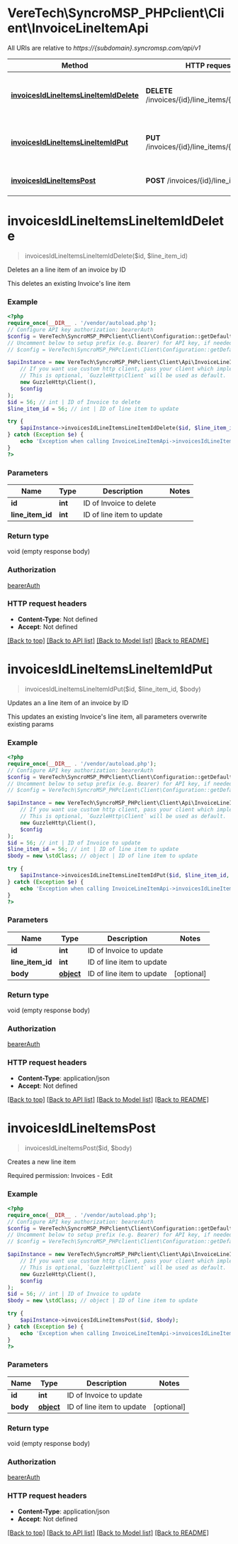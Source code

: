 # VereTech\SyncroMSP_PHPclient\Client\InvoiceLineItemApi

All URIs are relative to *https://{subdomain}.syncromsp.com/api/v1*

Method | HTTP request | Description
------------- | ------------- | -------------
[**invoicesIdLineItemsLineItemIdDelete**](InvoiceLineItemApi.md#invoicesidlineitemslineitemiddelete) | **DELETE** /invoices/{id}/line_items/{line_item_id} | Deletes an a line item of an invoice by ID
[**invoicesIdLineItemsLineItemIdPut**](InvoiceLineItemApi.md#invoicesidlineitemslineitemidput) | **PUT** /invoices/{id}/line_items/{line_item_id} | Updates an a line item of an invoice by ID
[**invoicesIdLineItemsPost**](InvoiceLineItemApi.md#invoicesidlineitemspost) | **POST** /invoices/{id}/line_items | Creates a new line item

# **invoicesIdLineItemsLineItemIdDelete**
> invoicesIdLineItemsLineItemIdDelete($id, $line_item_id)

Deletes an a line item of an invoice by ID

This deletes an existing Invoice's line item

### Example
```php
<?php
require_once(__DIR__ . '/vendor/autoload.php');
// Configure API key authorization: bearerAuth
$config = VereTech\SyncroMSP_PHPclient\Client\Configuration::getDefaultConfiguration()->setApiKey('Authorization', 'YOUR_API_KEY');
// Uncomment below to setup prefix (e.g. Bearer) for API key, if needed
// $config = VereTech\SyncroMSP_PHPclient\Client\Configuration::getDefaultConfiguration()->setApiKeyPrefix('Authorization', 'Bearer');

$apiInstance = new VereTech\SyncroMSP_PHPclient\Client\Api\InvoiceLineItemApi(
    // If you want use custom http client, pass your client which implements `GuzzleHttp\ClientInterface`.
    // This is optional, `GuzzleHttp\Client` will be used as default.
    new GuzzleHttp\Client(),
    $config
);
$id = 56; // int | ID of Invoice to delete
$line_item_id = 56; // int | ID of line item to update

try {
    $apiInstance->invoicesIdLineItemsLineItemIdDelete($id, $line_item_id);
} catch (Exception $e) {
    echo 'Exception when calling InvoiceLineItemApi->invoicesIdLineItemsLineItemIdDelete: ', $e->getMessage(), PHP_EOL;
}
?>
```

### Parameters

Name | Type | Description  | Notes
------------- | ------------- | ------------- | -------------
 **id** | **int**| ID of Invoice to delete |
 **line_item_id** | **int**| ID of line item to update |

### Return type

void (empty response body)

### Authorization

[bearerAuth](../../README.md#bearerAuth)

### HTTP request headers

 - **Content-Type**: Not defined
 - **Accept**: Not defined

[[Back to top]](#) [[Back to API list]](../../README.md#documentation-for-api-endpoints) [[Back to Model list]](../../README.md#documentation-for-models) [[Back to README]](../../README.md)

# **invoicesIdLineItemsLineItemIdPut**
> invoicesIdLineItemsLineItemIdPut($id, $line_item_id, $body)

Updates an a line item of an invoice by ID

This updates an existing Invoice's line item, all parameters overwrite existing params

### Example
```php
<?php
require_once(__DIR__ . '/vendor/autoload.php');
// Configure API key authorization: bearerAuth
$config = VereTech\SyncroMSP_PHPclient\Client\Configuration::getDefaultConfiguration()->setApiKey('Authorization', 'YOUR_API_KEY');
// Uncomment below to setup prefix (e.g. Bearer) for API key, if needed
// $config = VereTech\SyncroMSP_PHPclient\Client\Configuration::getDefaultConfiguration()->setApiKeyPrefix('Authorization', 'Bearer');

$apiInstance = new VereTech\SyncroMSP_PHPclient\Client\Api\InvoiceLineItemApi(
    // If you want use custom http client, pass your client which implements `GuzzleHttp\ClientInterface`.
    // This is optional, `GuzzleHttp\Client` will be used as default.
    new GuzzleHttp\Client(),
    $config
);
$id = 56; // int | ID of Invoice to update
$line_item_id = 56; // int | ID of line item to update
$body = new \stdClass; // object | ID of line item to update

try {
    $apiInstance->invoicesIdLineItemsLineItemIdPut($id, $line_item_id, $body);
} catch (Exception $e) {
    echo 'Exception when calling InvoiceLineItemApi->invoicesIdLineItemsLineItemIdPut: ', $e->getMessage(), PHP_EOL;
}
?>
```

### Parameters

Name | Type | Description  | Notes
------------- | ------------- | ------------- | -------------
 **id** | **int**| ID of Invoice to update |
 **line_item_id** | **int**| ID of line item to update |
 **body** | [**object**](../Model/object.md)| ID of line item to update | [optional]

### Return type

void (empty response body)

### Authorization

[bearerAuth](../../README.md#bearerAuth)

### HTTP request headers

 - **Content-Type**: application/json
 - **Accept**: Not defined

[[Back to top]](#) [[Back to API list]](../../README.md#documentation-for-api-endpoints) [[Back to Model list]](../../README.md#documentation-for-models) [[Back to README]](../../README.md)

# **invoicesIdLineItemsPost**
> invoicesIdLineItemsPost($id, $body)

Creates a new line item

Required permission: Invoices - Edit

### Example
```php
<?php
require_once(__DIR__ . '/vendor/autoload.php');
// Configure API key authorization: bearerAuth
$config = VereTech\SyncroMSP_PHPclient\Client\Configuration::getDefaultConfiguration()->setApiKey('Authorization', 'YOUR_API_KEY');
// Uncomment below to setup prefix (e.g. Bearer) for API key, if needed
// $config = VereTech\SyncroMSP_PHPclient\Client\Configuration::getDefaultConfiguration()->setApiKeyPrefix('Authorization', 'Bearer');

$apiInstance = new VereTech\SyncroMSP_PHPclient\Client\Api\InvoiceLineItemApi(
    // If you want use custom http client, pass your client which implements `GuzzleHttp\ClientInterface`.
    // This is optional, `GuzzleHttp\Client` will be used as default.
    new GuzzleHttp\Client(),
    $config
);
$id = 56; // int | ID of Invoice to update
$body = new \stdClass; // object | ID of line item to update

try {
    $apiInstance->invoicesIdLineItemsPost($id, $body);
} catch (Exception $e) {
    echo 'Exception when calling InvoiceLineItemApi->invoicesIdLineItemsPost: ', $e->getMessage(), PHP_EOL;
}
?>
```

### Parameters

Name | Type | Description  | Notes
------------- | ------------- | ------------- | -------------
 **id** | **int**| ID of Invoice to update |
 **body** | [**object**](../Model/object.md)| ID of line item to update | [optional]

### Return type

void (empty response body)

### Authorization

[bearerAuth](../../README.md#bearerAuth)

### HTTP request headers

 - **Content-Type**: application/json
 - **Accept**: Not defined

[[Back to top]](#) [[Back to API list]](../../README.md#documentation-for-api-endpoints) [[Back to Model list]](../../README.md#documentation-for-models) [[Back to README]](../../README.md)

